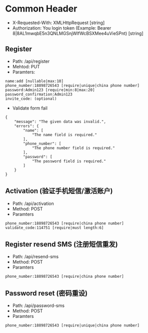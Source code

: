 # Common Header
- X-Requested-With: XMLHttpRequest [string]
- Authorization: You login token (Example: Bearer 8|8AL1mwqbE5n3QNLMGSnjWlfWcBSXMee4uVieSPnt) [string]

## Register
- Path: /api/register
- Mehtod: PUT
- Paramters:
```
name:add [nullable|max:10]
phone_number:18898726543 [require|unique|china phone number]
password:Admin123 [require|min:8|max:20]
password_confirmation:Admin123
invite_code: (optional)
```

- Validate form fail
```
{
    "message": "The given data was invalid.",
    "errors": {
        "name": [
            "The name field is required."
        ],
        "phone_number": [
            "The phone number field is required."
        ],
        "password": [
            "The password field is required."
        ]
    }
}
```

## Activation (验证手机短信/激活账户)
- Path: /api/activation
- Method: POST
- Paramters
```
phone_number:18898726543 [require|china phone number]
validate_code:114751 [require|must length:6]
```

## Register resend SMS (注册短信重发)
- Path: /api/resend-sms
- Method: POST
- Paramters
```
phone_number:18898726543 [require|china phone number]
```

## Password reset (密码重设)
- Path: /api/password-sms
- Method: POST
- Paramters
```
phone_number:18898726543 [require|unique|china phone number]
